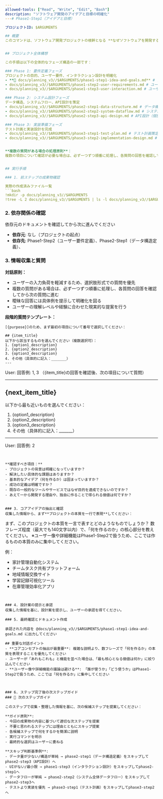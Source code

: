 ```yaml
---
allowed-tools: ["Read", "Write", "Edit", "Bash"]
description: "ソフトウェア開発のアイデアと目標の明確化"
---# Phase1-Step1（アイデアと目標）

プロジェクトID: $ARGUMENTS

## 概要
このコマンドは、ソフトウェア開発プロジェクトの根幹となる **なぜソフトウェアを開発するのか** という動機と、**達成したい素朴なアイデアと最終目標** を明確に言語化します。


## プロジェクト全体構想

この手順は以下の全体的なフェーズ構造の一部です：

### Phase 1: 要件定義フェーズ
プロジェクトの目的、ユーザー要件、インタラクション設計を明確化
- **🎯 docs/planning_v3//$ARGUMENTS/phase1-step1-idea-and-goals.md** # アイデアと目標の明確化 ← **現在のステップ**
- docs/planning_v3//$ARGUMENTS/phase1-step2-user-requirements.md # ユーザー要件定義
- docs/planning_v3//$ARGUMENTS/phase1-step3-user-interaction.md # ユーザーインタラクション設計

### Phase 2: システム設計フェーズ
データ構造、システムフロー、API設計を策定
- docs/planning_v3//$ARGUMENTS/phase2-step1-data-structure.md # データ構造定義
- docs/planning_v3//$ARGUMENTS/phase2-step2-system-dataflow.md # システム全体データフロー設計
- docs/planning_v3//$ARGUMENTS/phase2-step3-api-design.md # API設計（個別API）

### Phase 3: 実装準備フェーズ
テスト計画と実装設計を完成
- docs/planning_v3//$ARGUMENTS/phase3-step1-test-plan.md # テスト計画策定
- docs/planning_v3//$ARGUMENTS/phase3-step2-implementation-design.md # 実装設計


**複数の質問がある場合の処理原則**：
複数の項目について確認が必要な場合は、必ず一つずつ順番に処理し、各質問の回答を確認してから次の質問に進む。一度に全ての質問を提示することは避け、段階的なアプローチを取る。


## 実行手順

### 1. 前ステップの成果物確認

実際の作成済みファイル一覧
```bash
!mkdir -p docs/planning_v3//$ARGUMENTS
!tree -L 2 docs/planning_v3//$ARGUMENTS | ls -l docs/planning_v3//$ARGUMENTS
```

### 2. 依存関係の確認

依存元のドキュメントを確認してから次に進んでください


- **依存元**: なし（プロジェクトの起点）
- **依存先**: Phase1-Step2（ユーザー要件定義）、Phase2-Step1（データ構造定義）、
### 3. 情報収集と質問

**対話原則：**
- ユーザーの入力負荷を軽減するため、選択肢形式での質問を優先
- 複数の質問がある場合は、必ず一つずつ順番に処理し、各質問の回答を確認してから次の質問に進む
- 曖昧な回答には具体例を提示して明確化を図る
- ユーザーの理解レベルや経験に合わせた現実的な提案を行う

**段階的質問テンプレート：**
```
[{purpose}]のため、まず最初の項目について番号で選択してください：

## {item_title}
以下から該当するものを選んでください（複数選択可）：
1. {option1_description}
2. {option2_description}
3. {option3_description}
4. その他（具体的に記入：_______）
---
```

User: 回答例: 1, 3
（{item_title}の回答を確認後、次の項目について質問）

---

## {next_item_title}
以下から最も近いものを選んでください：
1. {option1_description}
2. {option2_description}
3. {option3_description}
4. その他（具体的に記入：_______）

---
User: 回答例: 2
```


**確認すべき項目：**
- プロジェクトの背景は明確になっていますか？
- 解決したい具体的な課題はありますか？
- 基本的なアイデア（何を作るか）は固まっていますか？
- 成功の定義は明確ですか？
- 既存の一般的なツールやサービスではなぜ目的を達成できないのですか？
- あえて一から開発する理由や、独自に作ることで得られる価値は何ですか？


### 3. コアアイデアの抽出と確認
収集した情報から、まず**プロジェクトの本質を一行で表現**してください：

```
まず、このプロジェクトの本質を一言で表すとどのようなものでしょうか？
数フレーズ程度（最大でも140文字以内）で、「何を作るのか」の核心部分を教えてください。
※ユーザー像や詳細機能はPhase1-Step2で扱うため、ここでは作るものの本質のみに集中してください。

例：
- 家計管理自動化システム
- チームタスク共有プラットフォーム  
- 地域情報交換サイト
- 学習記録可視化ツール
- 在庫管理効率化アプリ
```


### 4. 設計案の提示と承認
収集した情報を基に、設計案を提示し、ユーザーの承認を得てください。

### 5. 最終確認とドキュメント作成

承認された内容を @docs/planning_v3//$ARGUMENTS/phase1-step1-idea-and-goals.md に出力してください

## 重要な対話ポイント
- **コアコンセプトの抽出が最重要**: 複雑な説明より、数フレーズで「何を作るか」の本質を表現することを優先してください
- ユーザーが「あれもこれも」と機能を並べた場合は、「最も核心となる価値は何か」に絞り込んでください  
- **ユーザー像や詳細機能の議論は避ける**: 「誰が使うか」「どう使うか」はPhase1-Step2で扱うため、ここでは「何を作るか」に集中してください



### 6. ステップ完了後の次ステップガイド
### 🚀 次のステップガイド

このステップで収集・整理した情報を基に、次の候補ステップを提案してください：

**ガイド原則**:
- 今回の成果物の内容に基づいて適切な次ステップを提案
- 不要と思われるステップには理由とともにスキップ提案
- 各候補ステップで何をするかを簡潔に説明
- 実行コマンドを明示
- 最終的な選択はユーザーに委ねる

**スキップ判断基準例**:
- データ量が少ない/構造が単純 → phase2-step1（データ構造定義）をスキップしてphase2-step3（API設計）へ
- UIがない/最小限 → phase1-step3（インタラクション設計）をスキップしてphase2-step1へ
- データフローが単純 → phase2-step2（システム全体データフロー）をスキップしてphase2-step3へ
- テストより実装を優先 → phase3-step1（テスト計画）をスキップしてphase3-step2へ

